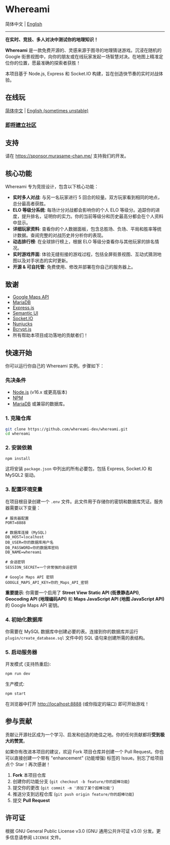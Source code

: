 # Whereami

简体中文 | [English](/README.md)

---

**在实时、竞技、多人对决中测试你的地理知识！**

**Whereami** 是一款免费开源的、灵感来源于图寻的地理猜谜游戏。沉浸在随机的 Google 街景视图中，向你的朋友或在线玩家发起一场智慧对决。在地图上精准定位你的位置，愿最准确的探索者获胜！

本项目基于 Node.js, Express 和 Socket.IO 构建，旨在创造快节奏的实时对战体验。

## 在线玩

[简体中文](https://cn.akioi.me) | [English (sometimes unstable)](https://www.akioi.me)

### [即将建立社区]()

## 支持

请在 <https://sponsor.murasame-chan.me/> 支持我们的开发。

## 核心功能

Whereami 专为竞技设计，包含以下核心功能：

  * **实时多人对战**: 与另一名玩家进行 5 回合的较量。双方玩家看到相同的地点，总分最高者获胜。
  * **ELO 等级分系统**: 每场计分对战都会影响你的个人 ELO 等级分。追踪你的进度，提升排名，证明你的实力。你的当前等级分和历史最高分都会在个人资料中显示。
  * **详细玩家资料**: 查看你的个人数据面板，包含总胜场、负场、平局和胜率等统计数据。查阅完整的对战历史并分析你的表现。
  * **动态排行榜**: 在全球排行榜上，根据 ELO 等级分查看你与其他玩家的排名情况。
  * **实时游戏界面**: 体验无缝衔接的游戏过程，包括全屏街景视图、互动式猜测地图以及对手状态的实时更新。
  * **开源 & 可自托管**: 免费使用、修改并部署在你自己的服务器上。

## 致谢

- [Google Maps API](https://developers.google.com/maps)
- [MariaDB](https://mariadb.org/)
- [Express.js](https://expressjs.com/)
- [Semantic UI](https://semantic-ui.com/)
- [Socket.IO](https://socket.io/)
- [Nunjucks](https://github.com/mozilla/nunjucks)
- [Bcrypt.js](https://github.com/kelektiv/node.bcrypt.js)
- 所有帮助本项目成功落地的贡献者们！

## 快速开始

你可以运行你自己的 Whereami 实例。步骤如下：

### 先决条件

  * [Node.js](https://nodejs.org/) (v16.x 或更高版本)
  * [NPM](https://www.npmjs.com/)
  * [MariaDB](https://mariadb.org/) 或兼容的数据库。

### 1. 克隆仓库

```bash
git clone https://github.com/whereami-dev/whereami.git
cd whereami
```

### 2. 安装依赖

```bash
npm install
```

这将安装 `package.json` 中列出的所有必要包，包括 Express, Socket.IO 和 MySQL2 驱动。

### 3. 配置环境变量

在项目根目录创建一个 `.env` 文件。此文件用于存储你的密钥和数据库凭证。服务器需要以下变量：

```env
# 服务器配置
PORT=8888

# 数据库连接 (MySQL)
DB_HOST=localhost
DB_USER=你的数据库用户名
DB_PASSWORD=你的数据库密码
DB_NAME=whereami

# 会话密钥
SESSION_SECRET=一个非常强的会话密钥

# Google Maps API 密钥
GOOGLE_MAPS_API_KEY=你的_Maps_API_密钥
```

**重要提示**: 你需要一个启用了 **Street View Static API (街景静态API)**, **Geocoding API (地理编码API)** 和 **Maps JavaScript API (地图 JavaScript API)** 的 Google Maps API 密钥。

### 4. 初始化数据库

你需要在 MySQL 数据库中创建必要的表。连接到你的数据库并运行 `plugin/create_database.sql` 文件中的 SQL 语句来创建所需的表结构。

### 5. 启动服务器

开发模式 (支持热重启):

```bash
npm run dev
```

生产模式:

```bash
npm start
```

在浏览器中打开 <http://localhost:8888> (或你指定的端口) 即可开始游戏！

## 参与贡献

贡献让开源社区成为一个学习、启发和创造的绝佳之地。你的任何贡献都将**受到极大的赞赏**。

如果你有改进本项目的建议，欢迎 Fork 项目仓库并创建一个 Pull Request。你也可以直接创建一个带有 "enhancement" (功能增强) 标签的 Issue。别忘了给项目点个 Star！再次感谢！

1.  **Fork** 本项目仓库
2.  创建你的功能分支 (`git checkout -b feature/你的超棒功能`)
3.  提交你的更改 (`git commit -m '添加了某个超棒功能'`)
4.  推送分支到远程仓库 (`git push origin feature/你的超棒功能`)
5.  提交 **Pull Request**

## 许可证

根据 GNU General Public License v3.0 (GNU 通用公共许可证 v3.0) 分发。更多信息请参阅 `LICENSE` 文件。
